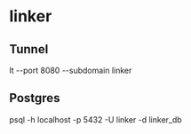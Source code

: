 # linker

## Tunnel
lt --port 8080 --subdomain linker

## Postgres
psql -h localhost -p 5432 -U linker -d linker_db

<!-- func NewPagesHandler(service *service.Service, logger *logger.Logger) (*PagesHandler, error) {
    tmpl, err := template.ParseGlob("./ui/pages/*.html")
    if err != nil {
        return nil, fmt.Errorf("failed to parse templates: %w", err)
    }
    
    return &PagesHandler{
        logger:    logger,
        service:   service,
        templates: tmpl,
    }, nil
} -->